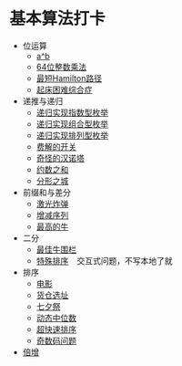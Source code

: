 # 基本算法打卡

- 位运算
    - [a^b](a%5Eb.py)
    - [64位整数乘法](64BitIntegerMultiplication.py)
    - [最短Hamilton路径](ShortestHamiltonPath.py)
  - [起床困难综合症](DTOS.py)
- 递推与递归
    - [递归实现指数型枚举](ExponentialEnumeration.py)
    - [递归实现组合型枚举](CombinationEnumeration.py)
  - [递归实现排列型枚举](ArrangedEnumeration.py)
  - [费解的开关](ConfusingSwitch.py)
  - [奇怪的汉诺塔](WeirdHanoiTower.py)
  - [约数之和](DivisorsSum.py)
  - [分形之城](FractalsCity.py)
- 前缀和与差分
    - [激光炸弹](LaserBomb.py)
    - [增减序列](IncDec.py)
  - [最高的牛](TallestCow.py)
- 二分
    - [最佳牛围栏](BestCattleFence.py)
    - [特殊排序](https://www.acwing.com/problem/content/115/) &#x2002; 交互式问题，不写本地了就
- 排序
    - [电影](Movie.py)
    - [货仓选址](WarehouseLocationSelection.py)
    - [七夕祭](TanabataFestival.py)
  - [动态中位数](DynamicMedian.py)
  - [超快速排序](SuperQuickSort.py)
  - [奇数码问题](OddNumbers.py)
- [倍增](Multiply.py)